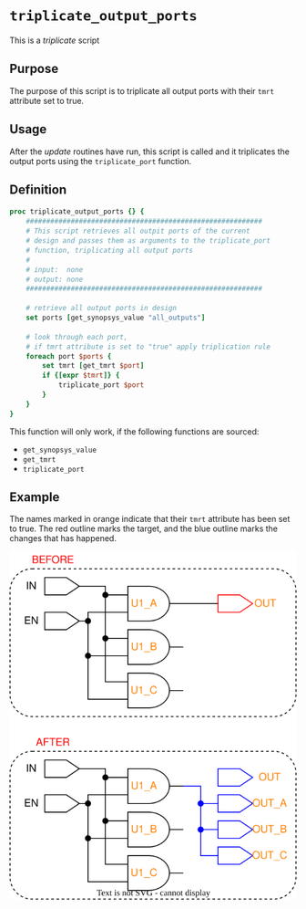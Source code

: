# ```triplicate_output_ports```

This is a *triplicate* script

## Purpose

The purpose of this script is to triplicate all output ports with their ```tmrt``` attribute set to true.

## Usage

After the *update* routines have run, this script is called and it triplicates the output ports using the ```triplicate_port``` function.

## Definition

```tcl
proc triplicate_output_ports {} {
    ##########################################################
    # This script retrieves all outpit ports of the current
    # design and passes them as arguments to the triplicate_port
    # function, triplicating all output ports
    #
    # input:  none
    # output: none
    ##########################################################

    # retrieve all output ports in design
    set ports [get_synopsys_value "all_outputs"]

    # look through each port, 
    # if tmrt attribute is set to "true" apply triplication rule
    foreach port $ports {
        set tmrt [get_tmrt $port]
        if {[expr $tmrt]} {
            triplicate_port $port
        }
    }
}
```

This function will only work, if the following functions are sourced:

* ```get_synopsys_value```
* ```get_tmrt```
* ```triplicate_port```

## Example

The names marked in orange indicate that their ```tmrt``` attribute has been set to true. The red outline marks the target, and the blue outline marks the changes that has happened.

<picture>
  <source media="(prefers-color-scheme: dark)" srcset="../figures/dark-mode/triplicate_scripts/triplicate_output_ports.drawio.svg">
  <img alt="Example of triplication step on output ports" src="../figures/light-mode/triplicate_scripts/triplicate_output_ports.drawio.svg">
</picture>

